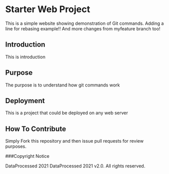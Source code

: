 # Starter Web Project

This is a simple website showing demonstration of Git commands. Adding a line for rebasing example!! 
And more changes from myfeature branch too!

## Introduction

This is introduction

## Purpose

The purpose is to understand how git commands work

## Deployment

This is a project that could be deployed on any web server

## How To Contribute

Simply Fork this repository and then issue pull requests for review purposes.

###Copyright Notice

DataProcessed 2021
DataProcessed 2021 v2.0. All rights reserved.






